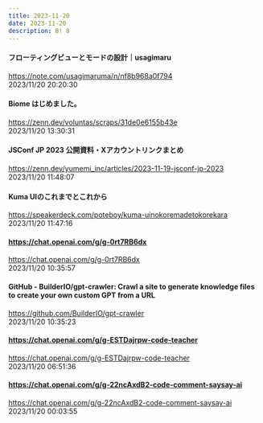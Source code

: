 ```yaml
---
title: 2023-11-20
date: 2023-11-20
description: B! 8
---
```


#### フローティングビューとモードの設計｜usagimaru
https://note.com/usagimaruma/n/nf8b968a0f794<br>
2023/11/20 20:20:30<br>


#### Biome はじめました。
https://zenn.dev/voluntas/scraps/31de0e6155b43e<br>
2023/11/20 13:30:31<br>


#### JSConf JP 2023 公開資料・Xアカウントリンクまとめ
https://zenn.dev/yumemi_inc/articles/2023-11-19-jsconf-jp-2023<br>
2023/11/20 11:48:07<br>


#### Kuma UIのこれまでとこれから
https://speakerdeck.com/poteboy/kuma-uinokoremadetokorekara<br>
2023/11/20 11:47:16<br>


#### https://chat.openai.com/g/g-0rt7RB6dx
https://chat.openai.com/g/g-0rt7RB6dx<br>
2023/11/20 10:35:57<br>


#### GitHub - BuilderIO/gpt-crawler: Crawl a site to generate knowledge files to create your own custom GPT from a URL
https://github.com/BuilderIO/gpt-crawler<br>
2023/11/20 10:35:23<br>


#### https://chat.openai.com/g/g-ESTDajrpw-code-teacher
https://chat.openai.com/g/g-ESTDajrpw-code-teacher<br>
2023/11/20 06:51:36<br>


#### https://chat.openai.com/g/g-22ncAxdB2-code-comment-saysay-ai
https://chat.openai.com/g/g-22ncAxdB2-code-comment-saysay-ai<br>
2023/11/20 00:03:55<br>


